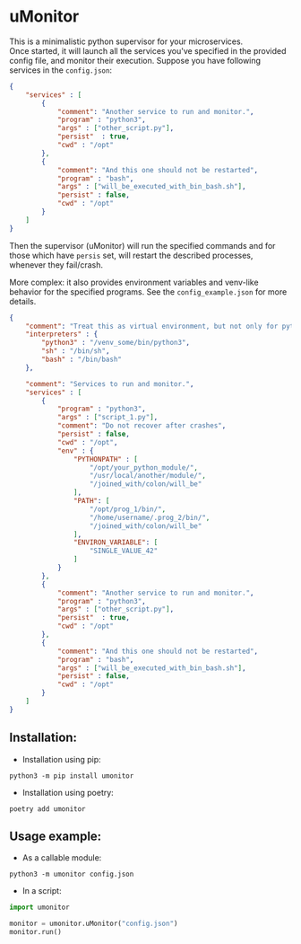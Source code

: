 # uMonitor

This is a minimalistic python supervisor for your 
microservices.  
Once started, it will launch all the services you've specified 
in the provided config file, and monitor their execution.
Suppose you have following services in the `config.json`:
```json
{
    "services" : [
        {
            "comment": "Another service to run and monitor.",
            "program" : "python3",
            "args" : ["other_script.py"],
            "persist"  : true,
            "cwd" : "/opt"
        },
        {
            "comment": "And this one should not be restarted",
            "program" : "bash",
            "args" : ["will_be_executed_with_bin_bash.sh"],
            "persist" : false,
            "cwd" : "/opt"
        }
    ]
}
```
Then the supervisor (uMonitor) will run the specified commands
and for those which have `persis` set, will restart the described
processes, whenever they fail/crash.

More complex: it also provides environment variables and venv-like
behavior for the specified programs. See the `config_example.json`
for more details.

```json
{
    "comment": "Treat this as virtual environment, but not only for python.",
    "interpreters" : {
        "python3" : "/venv_some/bin/python3",
        "sh" : "/bin/sh",
        "bash" : "/bin/bash"
    },

    "comment": "Services to run and monitor.",
    "services" : [
        {
            "program" : "python3",
            "args" : ["script_1.py"],
            "comment": "Do not recover after crashes",
            "persist" : false,
            "cwd" : "/opt",
            "env" : {
                "PYTHONPATH" : [
                    "/opt/your_python_module/",
                    "/usr/local/another/module/",
                    "/joined_with/colon/will_be"
                ],
                "PATH": [
                    "/opt/prog_1/bin/",
                    "/home/username/.prog_2/bin/",
                    "/joined_with/colon/will_be"
                ],
                "ENVIRON_VARIABLE": [
                    "SINGLE_VALUE_42"
                ]
            }
        },
        {
            "comment": "Another service to run and monitor.",
            "program" : "python3",
            "args" : ["other_script.py"],
            "persist"  : true,
            "cwd" : "/opt"
        },
        {
            "comment": "And this one should not be restarted",
            "program" : "bash",
            "args" : ["will_be_executed_with_bin_bash.sh"],
            "persist" : false,
            "cwd" : "/opt"
        }
    ]
}
```
## Installation:

- Installation using pip:
```shell
python3 -m pip install umonitor
```

- Installation using poetry:
```shell
poetry add umonitor
```


## Usage example:

- As a callable module:
```shell
python3 -m umonitor config.json
```

- In a script:
```python
import umonitor

monitor = umonitor.uMonitor("config.json")
monitor.run()
```

